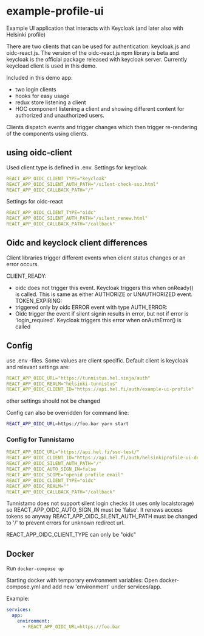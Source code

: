 # example-profile-ui
Example UI application that interacts with Keycloak (and later also with Helsinki profile)

There are two clients that can be used for authentication: keycloak.js and oidc-react.js. The version of the oidc-react.js npm library is beta and keycloak is the official package released with keycloak server. Currently keycload client is used in this demo.

Included in this demo app:
- two login clients
- hooks for easy usage
- redux store listening a client
- HOC component listening a client and showing different content for authorized and unauthorized users.

Clients dispatch events and trigger changes which then trigger re-rendering of the components using clients.

## using oidc-client
Used client type is defined in .env.
Settings for keycloak
```yml
REACT_APP_OIDC_CLIENT_TYPE="keycloak"
REACT_APP_OIDC_SILENT_AUTH_PATH="/silent-check-sso.html"
REACT_APP_OIDC_CALLBACK_PATH="/"
```
Settings for oidc-react
```yml
REACT_APP_OIDC_CLIENT_TYPE="oidc"
REACT_APP_OIDC_SILENT_AUTH_PATH="/silent_renew.html"
REACT_APP_OIDC_CALLBACK_PATH="/callback"
```

## Oidc and keyclock client differences
Client libraries trigger different events when client status changes or an error occurs.

CLIENT_READY:
  - oidc does not trigger this event. Keycloak triggers this when onReady() is called. This is same as either AUTHORIZE or UNAUTHORIZED event.
TOKEN_EXPIRING:
  - triggered only by oidc
ERROR event with type AUTH_ERROR:
  - Oidc trigger the event if silent signin results in error, but not if error is 'login_required'. Keycloak triggers this error when onAuthError() is called


## Config
use .env -files. Some values are client specific. Default client is keycloak and relevant settings are:
```yml
REACT_APP_OIDC_URL="https://tunnistus.hel.ninja/auth"
REACT_APP_OIDC_REALM="helsinki-tunnistus"
REACT_APP_OIDC_CLIENT_ID="https://api.hel.fi/auth/example-ui-profile"
```
other settings should not be changed

Config can also be overridden for command line:
```bash
REACT_APP_OIDC_URL=https://foo.bar yarn start
```
### Config for Tunnistamo
```yml
REACT_APP_OIDC_URL="https://api.hel.fi/sso-test/"
REACT_APP_OIDC_CLIENT_ID="https://api.hel.fi/auth/helsinkiprofile-ui-dev"
REACT_APP_OIDC_SILENT_AUTH_PATH="/"
REACT_APP_OIDC_AUTO_SIGN_IN=false
REACT_APP_OIDC_SCOPE="openid profile email"
REACT_APP_OIDC_CLIENT_TYPE="oidc"
REACT_APP_OIDC_REALM=""
REACT_APP_OIDC_CALLBACK_PATH="/callback"
```
Tunnistamo does not support silent login checks (it uses only localstorage) so REACT_APP_OIDC_AUTO_SIGN_IN must be 'false'. It renews access tokens so anyway REACT_APP_OIDC_SILENT_AUTH_PATH must be changed to '/' to prevent errors for unknown redirect url.

REACT_APP_OIDC_CLIENT_TYPE can only be "oidc"

## Docker

Run `docker-compose up`

Starting docker with temporary environment variables:
Open docker-compose.yml and add new 'environment' under services/app.

Example:

```yml
services:
  app:
    environment: 
      - REACT_APP_OIDC_URL=https://foo.bar 
```
